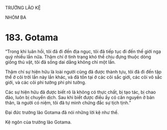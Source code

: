 TRƯỞNG LÃO KỆ

NHÓM BA

# 183. Gotama

“Trong khi luân hồi, tôi đã đi đến địa ngục, tôi đã tiếp tục đi đến thế giới ngạ quỷ nhiều lần nữa. Thậm chí ở tình trạng khó thể chịu đựng thuộc dòng giống thú vật, tôi đã sống dai dẳng không chỉ một lần.

Thậm chí sự hiện hữu là loài người cũng đã được thành tựu, tôi đã đi đến tập thể ở cõi trời lần này lần khác, và đã tồn tại ở các cõi sắc giới, các cõi vô sắc giới, và các cõi phi tưởng phi phi tưởng.

Các sự hiện hữu đã được biết rõ là không có thực chất, bị tạo tác, bị chao đảo, luôn bị chuyển dịch. Sau khi biết được điều ấy có căn nguyên ở bản thân, là người có niệm, tôi đã tự mình chứng đắc sự tịch tịnh.”

Đại đức trưởng lão Gotama đã nói những lời kệ như thế.

Kệ ngôn của trưởng lão Gotama.
